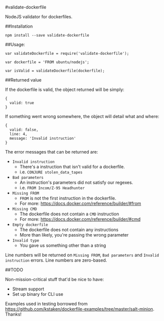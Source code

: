 #validate-dockerfile

NodeJS validator for dockerfiles.

##Installation

    npm install --save validate-dockerfile

##Usage:

    var validateDockerfile = require('validate-dockerfile');

    var dockerfile = 'FROM ubuntu/nodejs';

    var isValid = validateDockerfile(dockerfile);

##Returned value

If the dockerfile is valid, the object returned will be simply:

    {
      valid: true
    }

If something went wrong somewhere, the object will detail what and where:

    {
      valid: false,
      line: 4,
      message: 'Invalid instruction'
    }

The error messages that can be returned are:

  - `Invalid instruction`
    - There's a instruction that isn't valid for a dockerfile.
    - i.e. `CONJURE stolen_data_tapes`
  - `Bad parameters`
    - An instruction's parameters did not satisfy our regexes.
    - i.e. `FROM Incom/Z-95 Headhunter`
  - `Missing FROM`
    - `FROM` is not the first instruction in the dockerfile.
    - For more: https://docs.docker.com/reference/builder/#from
  - `Missing CMD`
    - The dockerfile does not contain a `CMD` instruction
    - For more: https://docs.docker.com/reference/builder/#cmd
  - `Empty dockerfile`
    - The dockerfile does not contain any instructions
    - More than likely, you're passing the wrong parameter
  - `Invalid type`
    - You gave us something other than a string

Line numbers will be returned on `Missing FROM`, `Bad parameters` and `Invalid instruction` errors.  Line numbers are zero-based.

##TODO

Non-mission-critical stuff that'd be nice to have:

 - Stream support
 - Set up binary for CLI use

Examples used in testing borrowed from https://github.com/kstaken/dockerfile-examples/tree/master/salt-minion.  Thanks!